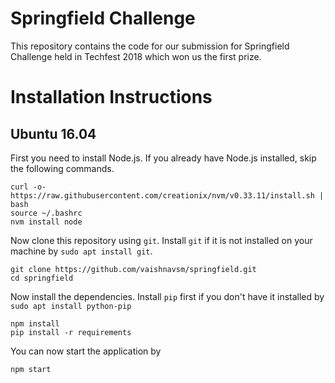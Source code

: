 # Springfield Challenge

This repository contains the code for our submission for Springfield Challenge held in Techfest 2018 which won us the first prize.

# Installation Instructions

## Ubuntu 16.04

First you need to install Node.js. If you already have Node.js installed, skip the following commands.

```
curl -o- https://raw.githubusercontent.com/creationix/nvm/v0.33.11/install.sh | bash
source ~/.bashrc
nvm install node
```

Now clone this repository using `git`. Install `git` if it is not installed on your machine by `sudo apt install git`.
```
git clone https://github.com/vaishnavsm/springfield.git
cd springfield
```

Now install the dependencies. Install `pip` first if you don't have it installed by `sudo apt install python-pip`
```
npm install
pip install -r requirements
```
You can now start the application by
```
npm start
```

